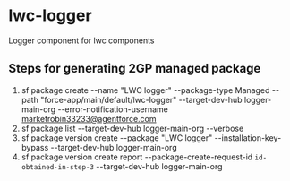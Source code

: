 # lwc-logger
Logger component for lwc components

## Steps for generating 2GP managed package

1. sf package create --name "LWC logger" --package-type Managed --path "force-app/main/default/lwc-logger" --target-dev-hub logger-main-org --error-notification-username marketrobin33233@agentforce.com
2. sf package list --target-dev-hub logger-main-org --verbose
3. sf package version create --package "LWC logger" --installation-key-bypass --target-dev-hub logger-main-org
4. sf package version create report --package-create-request-id `id-obtained-in-step-3` --target-dev-hub logger-main-org
